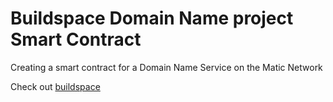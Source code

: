 # Buildspace Domain Name project Smart Contract 

Creating a smart contract for a Domain Name Service on the Matic Network

Check out [buildspace](https://buildspace.so/)
